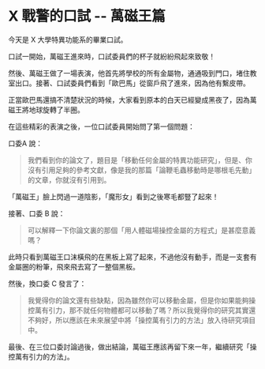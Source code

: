 # X 戰警的口試 -- 萬磁王篇

今天是 X 大學特異功能系的畢業口試。
 
口試一開始，萬磁王進來時，口試委員們的杯子就紛紛飛起來致敬！
 
然後、萬磁王做了一場表演，他首先將學校的所有金屬物，通通吸到門口，堵住教室出口。接著、口試委員們看到「歐巴馬」從窗戶飛了進來，因為他有繫皮帶。
 
正當歐巴馬還搞不清楚狀況的時候，大家看到原本的白天已經變成黑夜了，因為萬磁王將地球旋轉了半圈。
 
在這些精彩的表演之後，一位口試委員開始問了第一個問題：
 
口委A 說：
 
> 我們看到你的論文了，題目是「移動任何金屬的特異功能研究」，但是、你沒有引用足夠的參考文獻，像是我的那篇「論鞭毛蟲移動時是哪根毛先動」的文章，你就沒有引用到。
 
「萬磁王」臉上閃過一道陰影，「魔形女」看到之後寒毛都豎了起來！
 
接著、口委 B 說：
 
> 可以解釋一下你論文裏的那個「用人體磁場操控金屬的方程式」是甚麼意義嗎？
 
 
此時只看到萬磁王口沫橫飛的在黑板上寫了起來，不過他沒有動手，而是一支套有金屬圈的粉筆，飛來飛去寫了一整個黑板。
 
然後，換口委 C 發言了：
 
 
> 我覺得你的論文還有些缺點，因為雖然你可以移動金屬，但是你如果能夠操控萬有引力，那不就任何物體都可以移動了嗎？所以我覺得你的研究其實還不夠好，所以應該在未來展望中將「操控萬有引力的方法」放入待研究項目中。
 
 
最後、在三位口委討論過後，做出結論，萬磁王應該再留下來一年，繼續研究「操控萬有引力的方法」。
